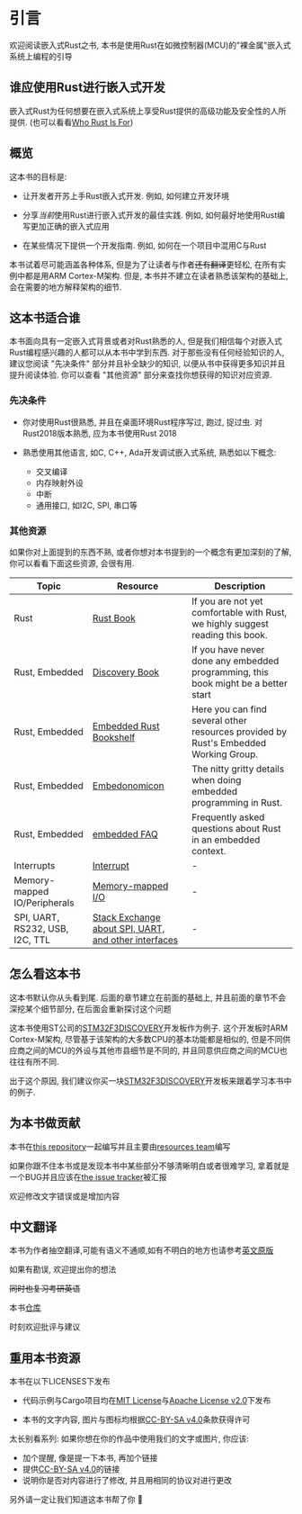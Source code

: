 # 引言

欢迎阅读嵌入式Rust之书, 本书是使用Rust在如微控制器(MCU)的"裸金属"嵌入式系统上编程的引导

## 谁应使用Rust进行嵌入式开发

嵌入式Rust为任何想要在嵌入式系统上享受Rust提供的高级功能及安全性的人所提供.
(也可以看看[Who Rust Is For](https://doc.rust-lang.org/book/ch00-00-introduction.html))

## 概览

这本书的目标是:

* 让开发者开苏上手Rust嵌入式开发. 例如, 如何建立开发环境

* 分享*当前*使用Rust进行嵌入式开发的最佳实践. 例如, 如何最好地使用Rust编写更加正确的嵌入式应用

* 在某些情况下提供一个开发指南. 例如, 如何在一个项目中混用C与Rust

本书试着尽可能涵盖各种体系, 但是为了让读者与作者~~还有翻译~~更轻松, 在所有实例中都是用ARM Cortex-M架构.
但是, 本书并不建立在读者熟悉该架构的基础上, 会在需要的地方解释架构的细节.

## 这本书适合谁

本书面向具有一定嵌入式背景或者对Rust熟悉的人, 但是我们相信每个对嵌入式Rust编程感兴趣的人都可以从本书中学到东西.
对于那些没有任何经验知识的人, 建议您阅读 "先决条件" 部分并且补全缺少的知识, 以便从书中获得更多知识并且提升阅读体验.
你可以查看 "其他资源" 部分来查找你想获得的知识对应资源.

### 先决条件

* 你对使用Rust很熟悉, 并且在桌面环境Rust程序写过, 跑过, 捉过虫.
对Rust2018版本熟悉, 应为本书使用Rust 2018

* 熟悉使用其他语言, 如C, C++, Ada开发调试嵌入式系统, 熟悉如以下概念:
  * 交叉编译
  * 内存映射外设
  * 中断
  * 通用接口, 如I2C, SPI, 串口等

### 其他资源

如果你对上面提到的东西不熟, 或者你想对本书提到的一个概念有更加深刻的了解, 你可以看看下面这些资源, 会很有用.

| Topic        | Resource | Description |
|--------------|----------|-------------|
| Rust         | [Rust Book](https://doc.rust-lang.org/book/) | If you are not yet comfortable with Rust, we highly suggest reading this book. |
| Rust, Embedded | [Discovery Book](https://docs.rust-embedded.org/discovery/) | If you have never done any embedded programming, this book might be a better start |
| Rust, Embedded | [Embedded Rust Bookshelf](https://docs.rust-embedded.org) | Here you can find several other resources provided by Rust's Embedded Working Group. |
| Rust, Embedded | [Embedonomicon](https://docs.rust-embedded.org/embedonomicon/) | The nitty gritty details when doing embedded programming in Rust. |
| Rust, Embedded | [embedded FAQ](https://docs.rust-embedded.org/faq.html) | Frequently asked questions about Rust in an embedded context. |
| Interrupts | [Interrupt](https://en.wikipedia.org/wiki/Interrupt) | - |
| Memory-mapped IO/Peripherals | [Memory-mapped I/O](https://en.wikipedia.org/wiki/Memory-mapped_I/O) | - |
| SPI, UART, RS232, USB, I2C, TTL | [Stack Exchange about SPI, UART, and other interfaces](https://electronics.stackexchange.com/questions/37814/usart-uart-rs232-usb-spi-i2c-ttl-etc-what-are-all-of-these-and-how-do-th) | - |

## 怎么看这本书

这本书默认你从头看到尾. 后面的章节建立在前面的基础上, 并且前面的章节不会深挖某个细节部分, 在后面会重新探讨这个问题

这本书使用ST公司的[STM32F3DISCOVERY]开发板作为例子.
这个开发板时ARM Cortex-M架构, 尽管基于该架构的大多数CPU的基本功能都是相似的, 但是不同供应商之间的MCU的外设与其他市县细节是不同的, 并且同意供应商之间的MCU也往往有所不同.

出于这个原因, 我们建议你买一块[STM32F3DISCOVERY]开发板来跟着学习本书中的例子.

[STM32F3DISCOVERY]: http://www.st.com/en/evaluation-tools/stm32f3discovery.html

## 为本书做贡献

本书在[this repository]一起编写并且主要由[resources team]编写

[this repository]: https://github.com/rust-embedded/book
[resources team]: https://github.com/rust-embedded/wg#the-resources-team

如果你跟不住本书或是发现本书中某些部分不够清晰明白或者很难学习, 拿着就是一个BUG并且应该在[the issue tracker]被汇报

[the issue tracker]: https://github.com/rust-embedded/book/issues/

欢迎修改文字错误或是增加内容

## 中文翻译

本书为作者抽空翻译,可能有语义不通顺,如有不明白的地方也请参考[英文原版](https://rust-embedded.github.io/book/#introduction)

如果有勘误, 欢迎提出你的想法

~~同时也复习考研英语~~

本书[仓库](https://github.com/Logiase/The-Embedded-Rust-Book-CN)

时刻欢迎批评与建议

## 重用本书资源

本书在以下LICENSES下发布

* 代码示例与Cargo项目均在[MIT License]与[Apache License v2.0]下发布

* 本书的文字内容, 图片与图标均根据[CC-BY-SA v4.0]条款获得许可

[MIT License]: https://opensource.org/licenses/MIT
[Apache License v2.0]: http://www.apache.org/licenses/LICENSE-2.0
[CC-BY-SA v4.0]: https://creativecommons.org/licenses/by-sa/4.0/legalcode

太长别看系列: 如果你想在你的作品中使用我们的文字或图片, 你应该:

* 加个提醒, 像是提一下本书, 再加个链接
* 提供[CC-BY-SA v4.0]的链接
* 说明你是否对内容进行了修改, 并且用相同的协议对进行更改

另外请一定让我们知道这本书帮了你 :gift:
